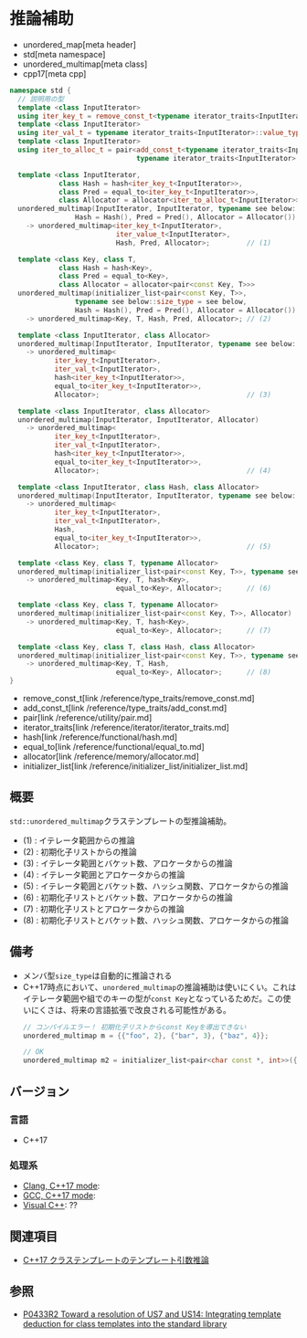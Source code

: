 # 推論補助
* unordered_map[meta header]
* std[meta namespace]
* unordered_multimap[meta class]
* cpp17[meta cpp]

```cpp
namespace std {
  // 説明用の型
  template <class InputIterator>
  using iter_key_t = remove_const_t<typename iterator_traits<InputIterator>::value_type::first_type>;
  template <class InputIterator>
  using iter_val_t = typename iterator_traits<InputIterator>::value_type::second_type;
  template <class InputIterator>
  using iter_to_alloc_t = pair<add_const_t<typename iterator_traits<InputIterator>::value_type::first_type>,
                               typename iterator_traits<InputIterator>::value_type::second_type>;

  template <class InputIterator,
            class Hash = hash<iter_key_t<InputIterator>>,
            class Pred = equal_to<iter_key_t<InputIterator>>,
            class Allocator = allocator<iter_to_alloc_t<InputIterator>>>
  unordered_multimap(InputIterator, InputIterator, typename see below::size_type = see below,
                Hash = Hash(), Pred = Pred(), Allocator = Allocator())
    -> unordered_multimap<iter_key_t<InputIterator>,
                          iter_value_t<InputIterator>,
                          Hash, Pred, Allocator>;         // (1)

  template <class Key, class T,
            class Hash = hash<Key>,
            class Pred = equal_to<Key>,
            class Allocator = allocator<pair<const Key, T>>>
  unordered_multimap(initializer_list<pair<const Key, T>>,
                typename see below::size_type = see below,
                Hash = Hash(), Pred = Pred(), Allocator = Allocator())
    -> unordered_multimap<Key, T, Hash, Pred, Allocator>; // (2)

  template <class InputIterator, class Allocator>
  unordered_multimap(InputIterator, InputIterator, typename see below::size_type, Allocator)
    -> unordered_multimap<
           iter_key_t<InputIterator>,
           iter_val_t<InputIterator>,
           hash<iter_key_t<InputIterator>>,
           equal_to<iter_key_t<InputIterator>>,
           Allocator>;                                    // (3)

  template <class InputIterator, class Allocator>
  unordered_multimap(InputIterator, InputIterator, Allocator)
    -> unordered_multimap<
           iter_key_t<InputIterator>,
           iter_val_t<InputIterator>,
           hash<iter_key_t<InputIterator>>,
           equal_to<iter_key_t<InputIterator>>,
           Allocator>;                                    // (4)

  template <class InputIterator, class Hash, class Allocator>
  unordered_multimap(InputIterator, InputIterator, typename see below::size_type, Hash, Allocator)
    -> unordered_multimap<
           iter_key_t<InputIterator>,
           iter_val_t<InputIterator>,
           Hash,
           equal_to<iter_key_t<InputIterator>>,
           Allocator>;                                    // (5)

  template <class Key, class T, typename Allocator>
  unordered_multimap(initializer_list<pair<const Key, T>>, typename see below::size_type, Allocator)
    -> unordered_multimap<Key, T, hash<Key>,
                          equal_to<Key>, Allocator>;      // (6)

  template <class Key, class T, typename Allocator>
  unordered_multimap(initializer_list<pair<const Key, T>>, Allocator)
    -> unordered_multimap<Key, T, hash<Key>,
                          equal_to<Key>, Allocator>;      // (7)

  template <class Key, class T, class Hash, class Allocator>
  unordered_multimap(initializer_list<pair<const Key, T>>, typename see below::size_type, Hash, Allocator)
    -> unordered_multimap<Key, T, Hash,
                          equal_to<Key>, Allocator>;      // (8)
}
```
* remove_const_t[link /reference/type_traits/remove_const.md]
* add_const_t[link /reference/type_traits/add_const.md]
* pair[link /reference/utility/pair.md]
* iterator_traits[link /reference/iterator/iterator_traits.md]
* hash[link /reference/functional/hash.md]
* equal_to[link /reference/functional/equal_to.md]
* allocator[link /reference/memory/allocator.md]
* initializer_list[link /reference/initializer_list/initializer_list.md]

## 概要
`std::unordered_multimap`クラステンプレートの型推論補助。

- (1) : イテレータ範囲からの推論
- (2) : 初期化子リストからの推論
- (3) : イテレータ範囲とバケット数、アロケータからの推論
- (4) : イテレータ範囲とアロケータからの推論
- (5) : イテレータ範囲とバケット数、ハッシュ関数、アロケータからの推論
- (6) : 初期化子リストとバケット数、アロケータからの推論
- (7) : 初期化子リストとアロケータからの推論
- (8) : 初期化子リストとバケット数、ハッシュ関数、アロケータからの推論


## 備考
- メンバ型`size_type`は自動的に推論される
- C++17時点において、`unordered_multimap`の推論補助は使いにくい。これはイテレータ範囲や組でのキーの型が`const Key`となっているためだ。この使いにくさは、将来の言語拡張で改良される可能性がある。
    ```cpp
    // コンパイルエラー！ 初期化子リストからconst Keyを導出できない
    unordered_multimap m = {{"foo", 2}, {"bar", 3}, {"baz", 4}};

    // OK
    unordered_multimap m2 = initializer_list<pair<char const *, int>>({{"foo", 2}, {"bar", 3}, {"baz", 4}});
    ```


## バージョン
### 言語
- C++17

### 処理系
- [Clang, C++17 mode](/implementation.md#clang):
- [GCC, C++17 mode](/implementation.md#gcc):
- [Visual C++](/implementation.md#visual_cpp): ??


## 関連項目
- [C++17 クラステンプレートのテンプレート引数推論](/lang/cpp17/type_deduction_for_class_templates.md)


## 参照
- [P0433R2 Toward a resolution of US7 and US14: Integrating template deduction for class templates into the standard library](http://www.open-std.org/jtc1/sc22/wg21/docs/papers/2017/p0433r2.html)

